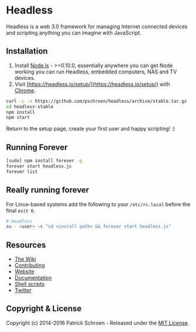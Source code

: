 # Headless

Headless is a web 3.0 framework for managing Internet connected devices and scripting anything you can imagine with JavaScript.


## Installation

1. Install [Node.js](http://nodejs.org/) - >=0.10.0, essentially anywhere you can get Node working you can run Headless, embedded computers, NAS and TV devices.
1. Visit [https://headless.io/setup/](https://headless.io/setup/) with [Chrome](https://www.google.com/chrome/).

```sh
curl -L -s https://github.com/pschroen/headless/archive/stable.tar.gz | tar xvzf -
cd headless-stable
npm install
npm start
```

Return to the setup page, create your first user and happy scripting! :)


## Running Forever

```sh
[sudo] npm install forever -g
forever start headless.js
forever list
```


## Really running forever

For Linux-based systems add the following to your `/etc/rc.local` before the final `exit 0`.

```sh
# Headless
su - <user> -c "cd <install path> && forever start headless.js"
```


## Resources

* [The Wiki](https://github.com/pschroen/headless/wiki)
* [Contributing](https://github.com/pschroen/headless/wiki/Contributing)
* [Website](https://headless.io/)
* [Documentation](https://headless.io/docs/)
* [Shell scripts](https://github.com/pschroen/shell)
* [Twitter](https://twitter.com/HeadlessIO)


## Copyright & License

Copyright (c) 2014-2016 Patrick Schroen - Released under the [MIT License](LICENSE).
